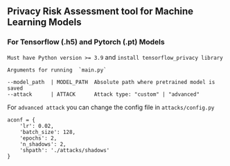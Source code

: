 ## Privacy Risk Assessment tool for Machine Learning Models


### For Tensorflow (.h5) and Pytorch (.pt) Models

`Must have Python version >= 3.9`  and  `install tensorflow_privacy library`
    
    Arguments for running  `main.py`
    
    --model_path  | MODEL_PATH  Absolute path where pretrained model is saved                            
    --attack      | ATTACK      Attack type: "custom" | "advanced"

For `advanced attack` you can change the config file in `attacks/config.py`

    aconf = {
        'lr': 0.02,
        'batch_size': 128,
        'epochs': 2,
        'n_shadows': 2,
        'shpath': './attacks/shadows'
    }


